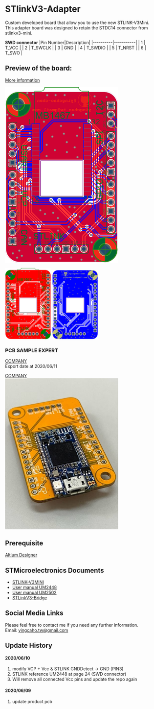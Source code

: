 # STlinkV3-Adapter
Custom developed board that allow you to use the new STLINK-V3Mini.<br>
This adapter board was designed to retain the STDC14 connector from stlinkv3-mini.

**SWD connector**
|Pin Number|Description|
|----------|-----------|
|       1  | T_VCC     |
|       2  | T_SWCLK   |
|       3  | GND       |
|       4  | T_SWDIO   |
|       5  | T_NRST    |
|       6  | T_SWO     |

## Preview of the board:

[More information](/Main_Project/PCB_Project.pdf)

<img src="./Images/design_translucent.png" width="370"><br>

<img src="./Images/design_top.png" width="150">

<img src="./Images/design_bottom.png" width="150">

### PCB SAMPLE EXPERT
[COMPANY](http://us.jetpcb.com/)<br>
Export date at 2020/06/11

[COMPANY](https://star-class.wixsite.com/1pcb)<br>
<img src="./Images/Product.jpg" width="370">

## Prerequisite
[Altium Designer](https://www.altium.com/)

## STMicroelectronics Documents
- [STLINK-V3MINI](https://www.st.com/content/st_com/en/products/development-tools/hardware-development-tools/hardware-development-tools-for-stm32/stlink-v3mini.html)
- [User manual UM2448](https://www.st.com/resource/en/user_manual/dm00526767-stlinkv3set-debuggerprogrammer-for-stm8-and-stm32-stmicroelectronics.pdf)
- [User manual UM2502](/Documents/UM2502-stlink-v3-debuggers-programmers-for-stm32-stmicroelectronics.pdf)
- [STLinkV3-Bridge](https://www.st.com/en/development-tools/stlink-v3-bridge.html)


## Social Media Links

Please feel free to contact me if you need any further information.<br>
Email: yingcaho.tw@gmail.com

## Update History
#### 2020/06/10
1. modify VCP + Vcc & STLINK GNDDetect -> GND (PIN3)
2. STLINK reference UM2448 at page 24 (SWD connector)
3. Will remove all connected Vcc pins and update the repo again

#### 2020/06/09
1. update product pcb
